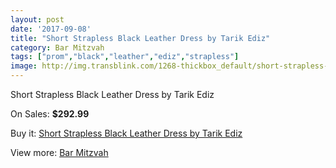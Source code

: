 ```yaml
---
layout: post
date: '2017-09-08'
title: "Short Strapless Black Leather Dress by Tarik Ediz"
category: Bar Mitzvah
tags: ["prom","black","leather","ediz","strapless"]
image: http://img.transblink.com/1268-thickbox_default/short-strapless-black-leather-dress-by-tarik-ediz.jpg
---
```

Short Strapless Black Leather Dress by Tarik Ediz

On Sales: **$292.99**
<a href="https://www.transblink.com/en/bar-mitzvah/370-short-strapless-black-leather-dress-by-tarik-ediz.html"><amp-img layout="responsive" width="600" height="600" src="//img.transblink.com/1268-thickbox_default/short-strapless-black-leather-dress-by-tarik-ediz.jpg" alt="Short Strapless Black Leather Dress by Tarik Ediz 0" /></a>
<a href="https://www.transblink.com/en/bar-mitzvah/370-short-strapless-black-leather-dress-by-tarik-ediz.html"><amp-img layout="responsive" width="600" height="600" src="//img.transblink.com/1269-thickbox_default/short-strapless-black-leather-dress-by-tarik-ediz.jpg" alt="Short Strapless Black Leather Dress by Tarik Ediz 1" /></a>

Buy it: [Short Strapless Black Leather Dress by Tarik Ediz](https://www.transblink.com/en/bar-mitzvah/370-short-strapless-black-leather-dress-by-tarik-ediz.html "Short Strapless Black Leather Dress by Tarik Ediz")

View more: [Bar Mitzvah](https://www.transblink.com/en/2-bar-mitzvah "Bar Mitzvah")